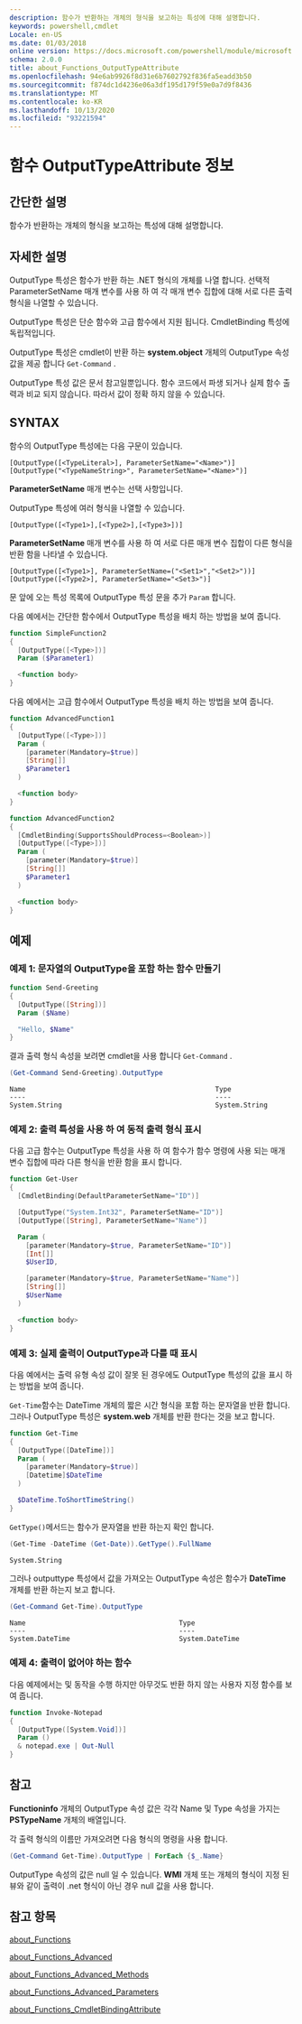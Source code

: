 ```yaml
---
description: 함수가 반환하는 개체의 형식을 보고하는 특성에 대해 설명합니다.
keywords: powershell,cmdlet
Locale: en-US
ms.date: 01/03/2018
online version: https://docs.microsoft.com/powershell/module/microsoft.powershell.core/about/about_functions_outputtypeattribute?view=powershell-6&WT.mc_id=ps-gethelp
schema: 2.0.0
title: about_Functions_OutputTypeAttribute
ms.openlocfilehash: 94e6ab9926f8d31e6b7602792f836fa5eadd3b50
ms.sourcegitcommit: f874dc1d4236e06a3df195d179f59e0a7d9f8436
ms.translationtype: MT
ms.contentlocale: ko-KR
ms.lasthandoff: 10/13/2020
ms.locfileid: "93221594"
---
```

# <a name="about-functions-outputtypeattribute"></a>함수 OutputTypeAttribute 정보

## <a name="short-description"></a>간단한 설명
함수가 반환하는 개체의 형식을 보고하는 특성에 대해 설명합니다.

## <a name="long-description"></a>자세한 설명

OutputType 특성은 함수가 반환 하는 .NET 형식의 개체를 나열 합니다. 선택적 ParameterSetName 매개 변수를 사용 하 여 각 매개 변수 집합에 대해 서로 다른 출력 형식을 나열할 수 있습니다.

OutputType 특성은 단순 함수와 고급 함수에서 지원 됩니다. CmdletBinding 특성에 독립적입니다.

OutputType 특성은 cmdlet이 반환 하는 **system.object** 개체의 OutputType 속성 값을 제공 합니다 `Get-Command` .

OutputType 특성 값은 문서 참고일뿐입니다. 함수 코드에서 파생 되거나 실제 함수 출력과 비교 되지 않습니다. 따라서 값이 정확 하지 않을 수 있습니다.

## <a name="syntax"></a>SYNTAX

함수의 OutputType 특성에는 다음 구문이 있습니다.

```
[OutputType([<TypeLiteral>], ParameterSetName="<Name>")]
[OutputType("<TypeNameString>", ParameterSetName="<Name>")]
```

**ParameterSetName** 매개 변수는 선택 사항입니다.

OutputType 특성에 여러 형식을 나열할 수 있습니다.

```
[OutputType([<Type1>],[<Type2>],[<Type3>])]
```

**ParameterSetName** 매개 변수를 사용 하 여 서로 다른 매개 변수 집합이 다른 형식을 반환 함을 나타낼 수 있습니다.

```
[OutputType([<Type1>], ParameterSetName=("<Set1>","<Set2>"))]
[OutputType([<Type2>], ParameterSetName="<Set3>")]
```

문 앞에 오는 특성 목록에 OutputType 특성 문을 추가 `Param` 합니다.

다음 예에서는 간단한 함수에서 OutputType 특성을 배치 하는 방법을 보여 줍니다.

```powershell
function SimpleFunction2
{
  [OutputType([<Type>])]
  Param ($Parameter1)

  <function body>
}
```

다음 예에서는 고급 함수에서 OutputType 특성을 배치 하는 방법을 보여 줍니다.

```powershell
function AdvancedFunction1
{
  [OutputType([<Type>])]
  Param (
    [parameter(Mandatory=$true)]
    [String[]]
    $Parameter1
  )

  <function body>
}

function AdvancedFunction2
{
  [CmdletBinding(SupportsShouldProcess=<Boolean>)]
  [OutputType([<Type>])]
  Param (
    [parameter(Mandatory=$true)]
    [String[]]
    $Parameter1
  )

  <function body>
}
```

## <a name="examples"></a>예제

### <a name="example-1-create-a-function-that-has-the-outputtype-of-string"></a>예제 1: 문자열의 OutputType을 포함 하는 함수 만들기

```powershell
function Send-Greeting
{
  [OutputType([String])]
  Param ($Name)

  "Hello, $Name"
}
```

결과 출력 형식 속성을 보려면 cmdlet을 사용 합니다 `Get-Command` .

```powershell
(Get-Command Send-Greeting).OutputType
```

```Output
Name                                               Type
----                                               ----
System.String                                      System.String
```

### <a name="example-2-use-the-output-attribute-to-indicate-dynamic-output-types"></a>예제 2: 출력 특성을 사용 하 여 동적 출력 형식 표시

다음 고급 함수는 OutputType 특성을 사용 하 여 함수가 함수 명령에 사용 되는 매개 변수 집합에 따라 다른 형식을 반환 함을 표시 합니다.

```powershell
function Get-User
{
  [CmdletBinding(DefaultParameterSetName="ID")]

  [OutputType("System.Int32", ParameterSetName="ID")]
  [OutputType([String], ParameterSetName="Name")]

  Param (
    [parameter(Mandatory=$true, ParameterSetName="ID")]
    [Int[]]
    $UserID,

    [parameter(Mandatory=$true, ParameterSetName="Name")]
    [String[]]
    $UserName
  )

  <function body>
}
```

### <a name="example-3-shows-when-an-actual-output-differs-from-the-outputtype"></a>예제 3: 실제 출력이 OutputType과 다를 때 표시

다음 예에서는 출력 유형 속성 값이 잘못 된 경우에도 OutputType 특성의 값을 표시 하는 방법을 보여 줍니다.

`Get-Time`함수는 DateTime 개체의 짧은 시간 형식을 포함 하는 문자열을 반환 합니다. 그러나 OutputType 특성은 **system.web** 개체를 반환 한다는 것을 보고 합니다.

```powershell
function Get-Time
{
  [OutputType([DateTime])]
  Param (
    [parameter(Mandatory=$true)]
    [Datetime]$DateTime
  )

  $DateTime.ToShortTimeString()
}
```

`GetType()`메서드는 함수가 문자열을 반환 하는지 확인 합니다.

```powershell
(Get-Time -DateTime (Get-Date)).GetType().FullName
```

```Output
System.String
```

그러나 outputtype 특성에서 값을 가져오는 OutputType 속성은 함수가 **DateTime** 개체를 반환 하는지 보고 합니다.

```powershell
(Get-Command Get-Time).OutputType
```

```Output
Name                                      Type
----                                      ----
System.DateTime                           System.DateTime
```

### <a name="example-4-a-function--that-shouldnt-have-output"></a>예제 4: 출력이 없어야 하는 함수

다음 예제에서는 및 동작을 수행 하지만 아무것도 반환 하지 않는 사용자 지정 함수를 보여 줍니다.

```powershell
function Invoke-Notepad
{
  [OutputType([System.Void])]
  Param ()
  & notepad.exe | Out-Null
}
```

## <a name="notes"></a>참고

**Functioninfo** 개체의 OutputType 속성 값은 각각 Name 및 Type 속성을 가지는 **PSTypeName** 개체의 배열입니다.

각 출력 형식의 이름만 가져오려면 다음 형식의 명령을 사용 합니다.

```powershell
(Get-Command Get-Time).OutputType | ForEach {$_.Name}
```

OutputType 속성의 값은 null 일 수 있습니다. **WMI** 개체 또는 개체의 형식이 지정 된 뷰와 같이 출력이 .net 형식이 아닌 경우 null 값을 사용 합니다.

## <a name="see-also"></a>참고 항목

[about_Functions](about_Functions.md)

[about_Functions_Advanced](about_Functions_Advanced.md)

[about_Functions_Advanced_Methods](about_Functions_Advanced_Methods.md)

[about_Functions_Advanced_Parameters](about_Functions_Advanced_Parameters.md)

[about_Functions_CmdletBindingAttribute](about_Functions_CmdletBindingAttribute.md)
